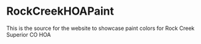 RockCreekHOAPaint
=================

This is the source for the website to showcase paint colors for Rock Creek Superior CO HOA
